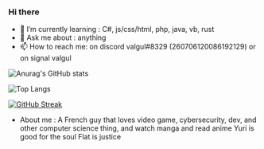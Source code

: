 ### Hi there





- 🌱 I’m currently learning : C#, js/css/html, php, java, vb, rust
- 💬 Ask me about : anything
- 📫 How to reach me: on discord valgul#8329 (260706120086192129) or on signal valgul


![Anurag's GitHub stats](https://github-readme-stats.vercel.app/api?username=valgulnecron&show_icons=true&count_private=true&border_radius=50&bg_color=1e1e2e&text_color=cdd6f4&icon_color=cba6f7&title_color=94e2d5)

![Top Langs](https://github-readme-stats.vercel.app/api/top-langs/?username=valgulnecron&layout=compact&border_radius=50&bg_color=1e1e2e&text_color=cdd6f4&icon_color=cba6f7&title_color=94e2d5)

[![GitHub Streak](https://streak-stats.demolab.com?user=valgulnecron&theme=merko&border_radius=50&background=1E1E2E&border=F5E0DC&stroke=F5E0DC&ring=94E2D5&fire=F5C2E7&currStreakNum=CBA6F7&sideNums=94E2D5&currStreakLabel=CDD6F4&dates=CDD6F4&sideLabels=CDD6F4)](https://git.io/streak-stats)

- About me : 
A French guy that loves video game, cybersecurity, dev, and other computer science thing, and watch manga and read anime
Yuri is good for the soul
Flat is justice



